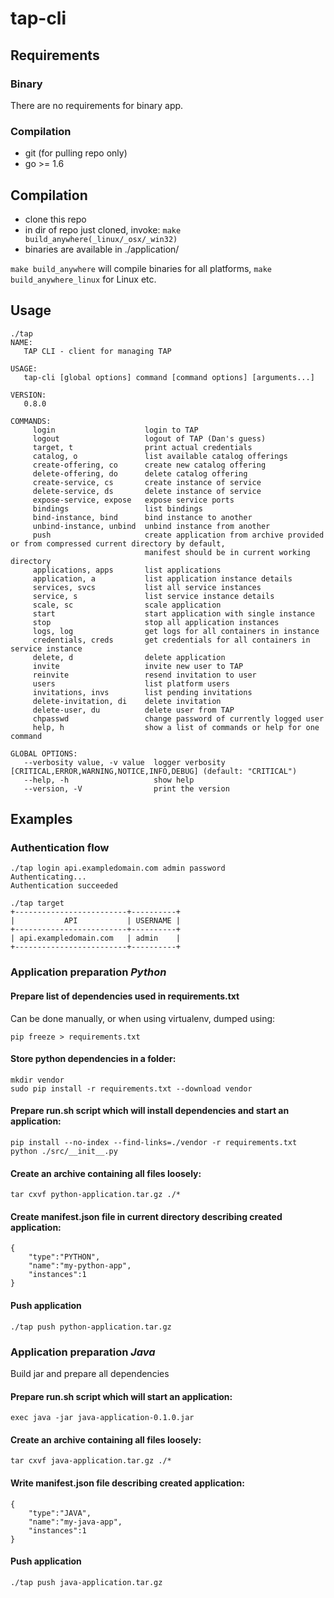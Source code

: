 # tap-cli

## Requirements

### Binary
There are no requirements for binary app.

### Compilation
* git (for pulling repo only) 
* go >= 1.6

## Compilation
* clone this repo
* in dir of repo just cloned, invoke: `make build_anywhere(_linux/_osx/_win32)`
* binaries are available in ./application/

`make build_anywhere` will compile binaries for all platforms, `make build_anywhere_linux` for Linux etc.


## Usage
```
./tap
NAME:
   TAP CLI - client for managing TAP

USAGE:
   tap-cli [global options] command [command options] [arguments...]

VERSION:
   0.8.0

COMMANDS:
     login                    login to TAP
     logout                   logout of TAP (Dan's guess)
     target, t                print actual credentials
     catalog, o               list available catalog offerings
     create-offering, co      create new catalog offering
     delete-offering, do      delete catalog offering
     create-service, cs       create instance of service
     delete-service, ds       delete instance of service
     expose-service, expose   expose service ports
     bindings                 list bindings
     bind-instance, bind      bind instance to another
     unbind-instance, unbind  unbind instance from another
     push                     create application from archive provided or from compressed current directory by default,
                              manifest should be in current working directory
     applications, apps       list applications
     application, a           list application instance details
     services, svcs           list all service instances
     service, s               list service instance details
     scale, sc                scale application
     start                    start application with single instance
     stop                     stop all application instances
     logs, log                get logs for all containers in instance
     credentials, creds       get credentials for all containers in service instance
     delete, d                delete application
     invite                   invite new user to TAP
     reinvite                 resend invitation to user
     users                    list platform users
     invitations, invs        list pending invitations
     delete-invitation, di    delete invitation
     delete-user, du          delete user from TAP
     chpasswd                 change password of currently logged user
     help, h                  show a list of commands or help for one command

GLOBAL OPTIONS:
   --verbosity value, -v value  logger verbosity [CRITICAL,ERROR,WARNING,NOTICE,INFO,DEBUG] (default: "CRITICAL")
   --help, -h                   show help
   --version, -V                print the version
```

## Examples

### Authentication flow
```
./tap login api.exampledomain.com admin password
Authenticating...
Authentication succeeded

./tap target
+-------------------------+----------+
|           API           | USERNAME |
+-------------------------+----------+
| api.exampledomain.com   | admin    |
+-------------------------+----------+
```

### Application preparation *Python*

#### Prepare list of dependencies used in requirements.txt
Can be done manually, or when using virtualenv, dumped using:
```
pip freeze > requirements.txt
```
#### Store python dependencies in a folder:
```
mkdir vendor
sudo pip install -r requirements.txt --download vendor
```
#### Prepare run.sh script which will install dependencies and start an application:

```
pip install --no-index --find-links=./vendor -r requirements.txt
python ./src/__init__.py
```

#### Create an archive containing all files loosely:
```
tar cxvf python-application.tar.gz ./*
```
#### Create manifest.json file in current directory describing created application:

```
{
    "type":"PYTHON",
    "name":"my-python-app",
    "instances":1
}

```
#### Push application 

```
./tap push python-application.tar.gz
```


### Application preparation *Java*

Build jar and prepare all dependencies 

#### Prepare run.sh script which will start an application:

```
exec java -jar java-application-0.1.0.jar 
```

#### Create an archive containing all files loosely:
```
tar cxvf java-application.tar.gz ./*
```


#### Write manifest.json file describing created application:
```
{
    "type":"JAVA",
    "name":"my-java-app",
    "instances":1
}

```


#### Push application 

```
./tap push java-application.tar.gz
```
